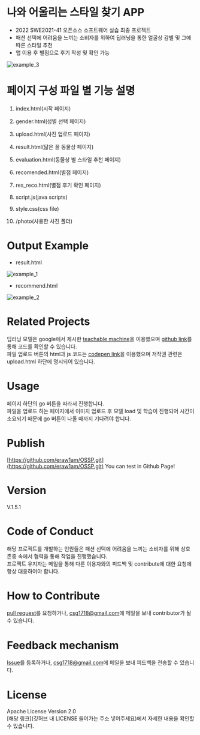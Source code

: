 # 나와 어울리는 스타일 찾기 APP
- 2022 SWE2021-41 오픈소스 소프트웨어 실습 최종 프로젝트
- 패션 선택에 어려움을 느끼는 소비자를 위하여 딥러닝을 통한 얼굴상 감별 및 그에 따른 스타일 추천
- 앱 이용 후 별점으로 후기 작성 및 확인 가능  

![example_3](https://user-images.githubusercontent.com/64960264/204803700-81072415-f1d3-453a-8782-e93f7dda79b8.PNG)


# 페이지 구성 파일 별 기능 설명
1. index.html(시작 페이지)

2. gender.html(성별 선택 페이지)

3. upload.html(사진 업로드 페이지)

4. result.html(닮은 꼴 동물상 페이지)

5. evaluation.html(동물상 별 스타일 추천 페이지)

6. recomended.html(별점 페이지)

7. res_reco.html(별점 후기 확인 페이지)

8. script.js(java scripts)

9. style.css(css file)

10. /photo(사용한 사진 폴더)

# Output Example

- result.html  

![example_1](https://user-images.githubusercontent.com/64960264/204799649-6c515d4a-254d-44c3-a006-2eeaae750464.PNG)


- recommend.html  

![example_2](https://user-images.githubusercontent.com/64960264/204799689-745a5c1f-88e7-4f2c-bbe5-d23943a2d51f.PNG)


# Related Projects
딥러닝 모델은 google에서 제시한 [teachable machine](https://teachablemachine.withgoogle.com/)을 이용했으며 [github link](https://github.com/googlecreativelab/teachablemachine-community)를 통해 코드를 확인할 수 있습니다.  
파일 업로드 버튼의 html과 js 코드는 [codepen link](https://codepen.io/aaronvanston/pen/yNYOXR)을 이용했으며 저작권 관련은 upload.html 하단에 명시되어 있습니다.

# Usage
페이지 하단의 go 버튼을 따라서 진행합니다.  
파일을 업로드 하는 페이지에서 이미지 업로드 후 모델 load 및 학습이 진행되어 시간이 소요되기 때문에 go 버튼이 나올 때까지 기다려야 합니다.

# Publish
[https://github.com/eraw1am/OSSP.git](https://github.com/eraw1am/OSSP.git)
You can test in Github Page!

# Version
V.1.5.1

# Code of Conduct
해당 프로젝트를 개발하는 인원들은 패션 선택에 어려움을 느끼는 소비자를 위해 상호 존중 속에서 협력을 통해 작업을 진행했습니다.  
프로젝트 유지자는 메일을 통해 다른 이용자와의 피드백 및 contribute에 대한 요청에 항상 대응하여야 합니다.

# How to Contribute
[pull request](https://github.com/eraw1am/OSSP/pulls)를 요청하거나, <csg1718@gmail.com>에 메일을 보내 contributor가 될 수 있습니다.

# Feedback mechanism
[Issue](https://github.com/eraw1am/OSSP/issues)를 등록하거나, <csg1718@gmail.com>에 메일을 보내 피드백을 전송할 수 있습니다.

# License
Apache License Version 2.0  
[해당 링크](깃허브 내 LICENSE 들어가는 주소 넣어주세요)에서 자세한 내용을 확인할 수 있습니다.
